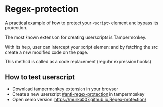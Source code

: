 # Regex-protection
A practical example of how to protect your `<script>` element and bypass its protection.
  
  The most known extension for creating userscripts is Tampermonkey.

  With its help, user can intercept your script element and by fetching the src create a new modified code on the page.
  
  This method is called as a code replacement (regular expression hooks)
  
  How to test userscript
  ---------------
  - Download tampermonkey extension in your browser
  - Create a new userscript [#anti-regex-protection](./anti-regex-protection.js) in tampermonkey
  - Open demo version: https://murka007.github.io/Regex-protection/
